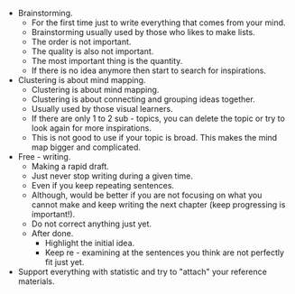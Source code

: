 * Brainstorming.
    * For the first time just to write everything that comes from your mind.
    * Brainstorming usually used by those who likes to make lists.
    * The order is not important.
    * The quality is also not important.
    * The most important thing is the quantity.
    * If there is no idea anymore then start to search for inspirations.
* Clustering is about mind mapping.
    * Clustering is about mind mapping.
    * Clustering is about connecting and grouping ideas together.
    * Usually used by those visual learners.
    * If there are only 1 to 2 sub - topics, you can delete the topic or try to look again for more inspirations.
    * This is not good to use if your topic is broad. This makes the mind map bigger and complicated.
* Free - writing.
    * Making a rapid draft.
    * Just never stop writing during a given time.
    * Even if you keep repeating sentences.
    * Although, would be better if you are not focusing on what you cannot make and keep writing the next chapter (keep progressing is important!).
    * Do not correct anything just yet.
    * After done.
        * Highlight the initial idea.
        * Keep re - examining at the sentences you think are not perfectly fit just yet.
* Support everything with statistic and try to "attach" your reference materials.